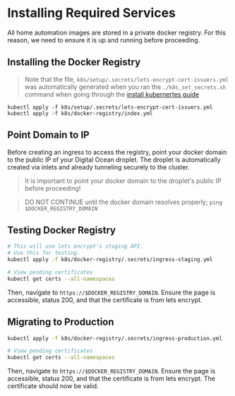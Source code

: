 # Installing Required Services

All home automation images are stored in a private docker registry. For this reason, we need to ensure it is up and running before proceeding.

## Installing the Docker Registry

> Note that the file, `k8s/setup/.secrets/lets-encrypt-cert-issuers.yml` was automatically generated when you ran the `./k8s_set_secrets.sh` command when going through the [install kubernertes guide](./kubernetes-cluster-setup.md)

```
kubectl apply -f k8s/setup/.secrets/lets-encrypt-cert-issuers.yml
kubectl apply -f k8s/docker-registry/index.yml
```

## Point Domain to IP

Before creating an ingress to access the registry, point your docker domain to the public IP of your Digital Ocean droplet. The droplet is automatically created via inlets and already tunneling securely to the cluster.

> It is important to point your docker domain to the droplet's public IP before proceeding!

> DO NOT CONTINUE until the docker domain resolves properly; `ping $DOCKER_REGISTRY_DOMAIN`

## Testing Docker Registry

```bash
# This will use lets encrypt's staging API.
# Use this for testing.
kubectl apply -f k8s/docker-registry/.secrets/ingress-staging.yml

# View pending certificates
kubectl get certs --all-namespaces
```

Then, navigate to `https://$DOCKER_REGISTRY_DOMAIN`. Ensure the page is accessible, status 200, and that the certificate is from lets encrypt.

## Migrating to Production

```bash
kubectl apply -f k8s/docker-registry/.secrets/ingress-production.yml

# View pending certificates
kubectl get certs --all-namespaces
```

Then, navigate to `https://$DOCKER_REGISTRY_DOMAIN`. Ensure the page is accessible, status 200, and that the certificate is from lets encrypt. The certificate should now be valid.
